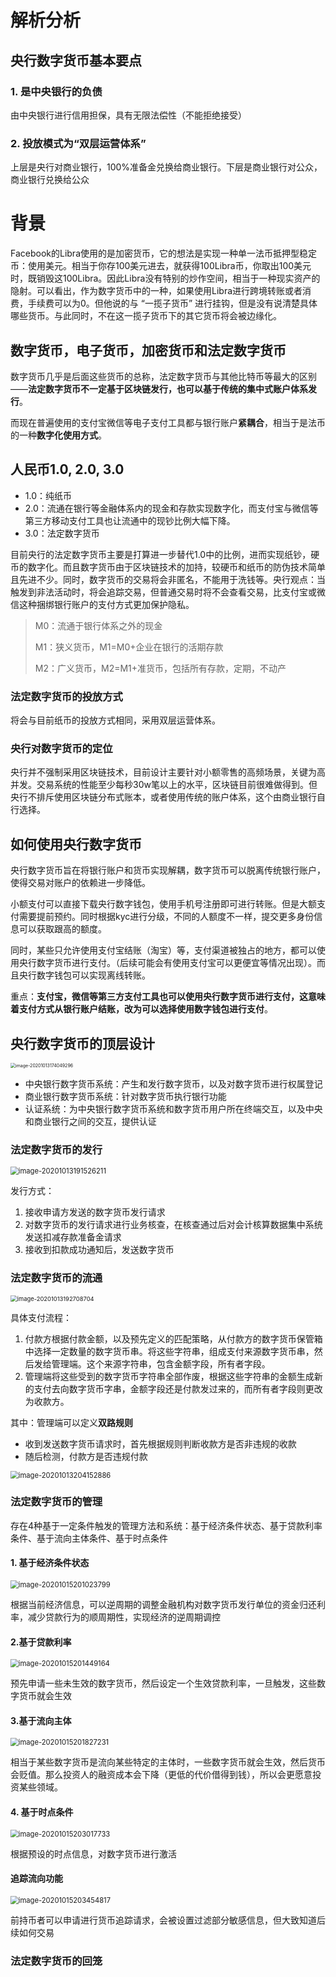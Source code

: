 # 解析分析

## 央行数字货币基本要点

### 1. 是中央银行的负债

由中央银行进行信用担保，具有无限法偿性（不能拒绝接受）

### 2. 投放模式为“双层运营体系”

上层是央行对商业银行，100%准备金兑换给商业银行。下层是商业银行对公众，商业银行兑换给公众



# 背景

Facebook的Libra使用的是加密货币，它的想法是实现一种单一法币抵押型稳定币：使用美元。相当于你存100美元进去，就获得100Libra币，你取出100美元时，既销毁这100Libra。因此Libra没有特别的炒作空间，相当于一种现实资产的隐射。可以看出，作为数字货币中的一种，如果使用Libra进行跨境转账或者消费，手续费可以为0。但他说的与 “一揽子货币” 进行挂钩，但是没有说清楚具体哪些货币。与此同时，不在这一揽子货币下的其它货币将会被边缘化。



## 数字货币，电子货币，加密货币和法定数字货币

数字货币几乎是后面这些货币的总称，法定数字货币与其他比特币等最大的区别——**法定数字货币不一定基于区块链发行，也可以基于传统的集中式账户体系发行**。

而现在普遍使用的支付宝微信等电子支付工具都与银行账户**紧耦合**，相当于是法币的一种**数字化使用方式**。



## 人民币1.0, 2.0, 3.0

- 1.0：纯纸币
- 2.0：流通在银行等金融体系内的现金和存款实现数字化，而支付宝与微信等第三方移动支付工具也让流通中的现钞比例大幅下降。
- 3.0：法定数字货币

目前央行的法定数字货币主要是打算进一步替代1.0中的比例，进而实现纸钞，硬币的数字化。而且数字货币由于区块链技术的加持，较硬币和纸币的防伪技术简单且先进不少。同时，数字货币的交易将会非匿名，不能用于洗钱等。央行观点：当触发到非法活动时，将会追踪交易，但普通交易时将不会查看交易，比支付宝或微信这种捆绑银行账户的支付方式更加保护隐私。

> M0：流通于银行体系之外的现金
>
> M1：狭义货币，M1=M0+企业在银行的活期存款
>
> M2：广义货币，M2=M1+准货币，包括所有存款，定期，不动产



### 法定数字货币的投放方式

将会与目前纸币的投放方式相同，采用双层运营体系。



### 央行对数字货币的定位

央行并不强制采用区块链技术，目前设计主要针对小额零售的高频场景，关键为高并发。交易系统的性能至少每秒30w笔以上的水平，区块链目前很难做得到。但央行不排斥使用区块链分布式账本，或者使用传统的账户体系，这个由商业银行自行选择。



## 如何使用央行数字货币

央行数字货币旨在将银行账户和货币实现解耦，数字货币可以脱离传统银行账户，使得交易对账户的依赖进一步降低。

小额支付可以直接下载央行数字钱包，使用手机号注册即可进行转账。但是大额支付需要提前预约。同时根据kyc进行分级，不同的人额度不一样，提交更多身份信息可以获取跟高的额度。

同时，某些只允许使用支付宝结账（淘宝）等，支付渠道被独占的地方，都可以使用央行数字货币进行支付。（后续可能会有使用支付宝可以更便宜等情况出现）。而且央行数字钱包可以实现离线转账。

重点：**支付宝，微信等第三方支付工具也可以使用央行数字货币进行支付，这意味着支付方式从银行账户结账，改为可以选择使用数字钱包进行支付**。



## 央行数字货币的顶层设计

<img src="image-20201013174049296.png" alt="image-20201013174049296" style="zoom:50%;" />

- 中央银行数字货币系统：产生和发行数字货币，以及对数字货币进行权属登记
- 商业银行数字货币系统：针对数字货币执行银行功能
- 认证系统：为中央银行数字货币系统和数字货币用户所在终端交互，以及中央和商业银行之间的交互，提供认证



### 法定数字货币的发行

<img src="image-20201013191526211.png" alt="image-20201013191526211" style="zoom: 80%;" />

发行方式：

1. 接收申请方发送的数字货币发行请求
2. 对数字货币的发行请求进行业务核查，在核查通过后对会计核算数据集中系统发送扣减存款准备金请求
3. 接收到扣款成功通知后，发送数字货币

### 法定数字货币的流通

<img src="image-20201013192708704.png" alt="image-20201013192708704" style="zoom: 67%;" />

具体支付流程：

1. 付款方根据付款金额，以及预先定义的匹配策略，从付款方的数字货币保管箱中选择一定数量的数字货币串。将这些字符串，组成支付来源数字货币串，然后发给管理端。这个来源字符串，包含金额字段，所有者字段。
2. 管理端将这些受到的数字货币字符串全部作废，根据这些字符串的金额生成新的支付去向数字货币字串，金额字段还是付款发过来的，而所有者字段则更改为收款方。

其中：管理端可以定义**双路规则**

- 收到发送数字货币请求时，首先根据规则判断收款方是否非违规的收款
- 随后检测，付款方是否违规付款

<img src="image-20201013204152886.png" alt="image-20201013204152886" style="zoom: 80%;" />



### 法定数字货币的管理

存在4种基于一定条件触发的管理方法和系统：基于经济条件状态、基于贷款利率条件、基于流向主体条件、基于时点条件

#### 1. 基于经济条件状态

<img src="image-20201015201023799.png" alt="image-20201015201023799" style="zoom: 80%;" />

根据当前经济信息，可以逆周期的调整金融机构对数字货币发行单位的资金归还利率，减少贷款行为的顺周期性，实现经济的逆周期调控

#### 2.基于贷款利率

<img src="image-20201015201449164.png" alt="image-20201015201449164" style="zoom:80%;" />

预先申请一些未生效的数字货币，然后设定一个生效贷款利率，一旦触发，这些数字货币就会生效

#### 3.基于流向主体

<img src="image-20201015201827231.png" alt="image-20201015201827231" style="zoom:80%;" />

相当于某些数字货币是流向某些特定的主体时，一些数字货币就会生效，然后货币会贬值。那么投资人的融资成本会下降（更低的代价借得到钱），所以会更愿意投资某些领域。

#### 4. 基于时点条件

<img src="image-20201015203017733.png" alt="image-20201015203017733" style="zoom:80%;" />

根据预设的时点信息，对数字货币进行激活

#### 追踪流向功能

<img src="image-20201015203454817.png" alt="image-20201015203454817" style="zoom: 80%;" />

前持币者可以申请进行货币追踪请求，会被设置过滤部分敏感信息，但大致知道后续如何交易



### 法定数字货币的回笼









